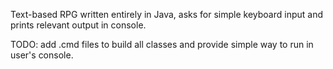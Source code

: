 Text-based RPG written entirely in Java, asks for simple keyboard input and prints relevant output in console.

TODO: add .cmd files to build all classes and provide simple way to run in user's console.